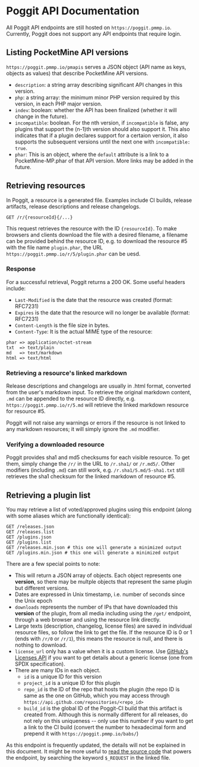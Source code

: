 # Poggit API Documentation
All Poggit API endpoints are still hosted on `https://poggit.pmmp.io`. Currently, Poggit does not support any API endpoints that require login.

## Listing PocketMine API versions
`https://poggit.pmmp.io/pmapis` serves a JSON object (API name as keys, objects as values) that describe PocketMine API versions.

* `description`: a string array describing significant API changes in this version.
* `php`: a string array: the minimum minor PHP version required by this version, in each PHP major version.
* `indev`: boolean: whether the API has been finalized (whether it will change in the future).
* `incompatible`: boolean. For the nth version, if `incompatible` is false, any plugins that support the (n-1)th version should also support it. This also indicates that if a plugin declares support for a certaion version, it also supports the subsequent versions until the next one with `incompatible: true`.
* `phar`: This is an object, where the `default` attribute is a link to a PocketMine-MP.phar of that API version. More links may be added in the future.

## Retrieving resources
In Poggit, a resource is a generated file. Examples include CI builds, release artifacts, release descriptions and release changelogs.

```http
GET /r/{resourceId}{/...}
```

This request retrieves the resource with the ID `{resourceId}`. To make browsers and clients download the file with a desired filename, a filename can be provided behind the resource ID, e.g. to download the resource #5 with the file name `plugin.phar`, the URL `https://poggit.pmmp.io/r/5/plugin.phar` can be uesd.

### Response
For a successful retrieval, Poggit returns a 200 OK. Some useful headers include:

* `Last-Modified` is the date that the resource was created (format: RFC7231)
* `Expires` is the date that the resource will no longer be available (format: RFC7231)
* `Content-Length` is the file size in bytes.
* `Content-Type`: It is the actual MIME type of the resource:

```
phar => application/octet-stream
txt  => text/plain
md   => text/markdown
html => text/html
```

### Retrieving a resource's linked markdown
Release descriptions and changelogs are usually in .html format, converted from the user's markdown input. To retrieve the original markdown content, `.md` can be appended to the resource ID directly, e.g. `https://poggit.pmmp.io/r/5.md` will retrieve the linked markdown resource for resource #5.

Poggit will not raise any warnings or errors if the resource is not linked to any markdown resources; it will simply ignore the `.md` modifier.

### Verifying a downloaded resource
Poggit provides sha1 and md5 checksums for each visible resource. To get them, simply change the `/r/` in the URL to `/r.sha1/` or `/r.md5/`. Other modifiers (including `.md`) can still work, e.g. `/r.sha1/5.md/5-sha1.txt` still retrieves the sha1 checksum for the linked markdown of resource #5.

## Retrieving a plugin list
You may retrieve a list of voted/approved plugins using this endpoint (along with some aliases which are functionally identical):

```httpjJnasjsk
GET /releases.json
GET /releases.list
GET /plugins.json
GET /plugins.list
GET /releases.min.json # this one will generate a minimized output
GET /plugins.min.json # this one will generate a minimized output
```

There are a few special points to note:
* This will return a JSON array of objects. Each object represents one **version**, so there may be multple objects that represent the same plugin but different versions.
* Dates are expressed in Unix timestamp, i.e. number of seconds since the Unix epoch
* `downloads` represents the number of IPs that have downloaded this **version** of the plugin, from all media including using the `/get/` endpoint, through a web browser and using the resource link directly.
* Large texts (description, changelog, license files) are saved in individual resource files, so follow the link to get the file. If the resource ID is 0 or 1 (ends with `/r/0` or `/r/1`), this means the resource is null, and there is nothing to download.
* `license_url` only has a value when it is a custom license. Use [GitHub's Licenses API](https://developer.github.com/v3/licenses/#get-an-individual-license) if you want to get details about a generic license (one from SPDX specification).
* There are many IDs in each object.
  * `id` is a unique ID for this version
  * `project_id` is a unique ID for this plugin
  * `repo_id` is the ID of the repo that hosts the plugin (the repo ID is same as the one on GitHub, which you may access through `https://api.github.com/repositories/<repo_id>`
  * `build_id` is the global ID of the Poggit-CI build that this artifact is created from. Although this is normally different for all releases, do not rely on this uniqueness -- only use this number if you want to get a link to the CI build (convert the number to hexadecimal form and prepend it with `https://poggit.pmmp.io/babs/`)

As this endpoint is frequently updated, the details will not be explained in this document. It might be more useful to [read the source code](https://github.com/poggit/poggit/blob/beta/src/poggit/release/index/ReleaseListJsonModule.php) that powers the endpoint, by searching the keyword `$_REQUEST` in the linked file.
